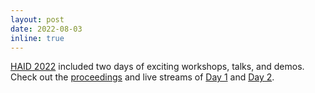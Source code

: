 ```yaml
---
layout: post
date: 2022-08-03
inline: true
---
```


[HAID 2022](https://haid2022.qmul.ac.uk/) included two days of exciting workshops, talks, and demos. 
Check out the [proceedings](https://link.springer.com/book/10.1007/978-3-031-15019-7) and live streams of [Day 1](https://youtu.be/eZ2nEIyFpoo) and [Day 2](https://youtu.be/Lz8RqeS4lsc).